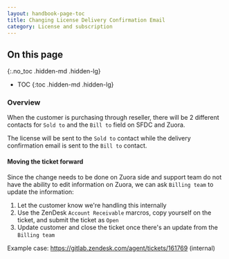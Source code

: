 ```yaml
---
layout: handbook-page-toc
title: Changing License Delivery Confirmation Email
category: License and subscription
---
```


## On this page
{:.no_toc .hidden-md .hidden-lg}

- TOC
{:toc .hidden-md .hidden-lg}


### Overview

When the customer is purchasing through reseller, there will be 2 different contacts for `Sold to` and the `Bill to` field on SFDC and Zuora.

The license will be sent to the `Sold to` contact while the delivery confirmation email is sent to the `Bill to` contact.

#### Moving the ticket forward

Since the change needs to be done on Zuora side and support team do not have the ability to edit information on Zuora, we can ask `Billing team` to update the information:

1. Let the customer know we're handling this internally
1. Use the ZenDesk `Account Receivable` marcros, copy yourself on the ticket, and submit the ticket as `Open`
1. Update customer and close the ticket once there's an update from the `Billing team`

Example case: https://gitlab.zendesk.com/agent/tickets/161769 (internal)
